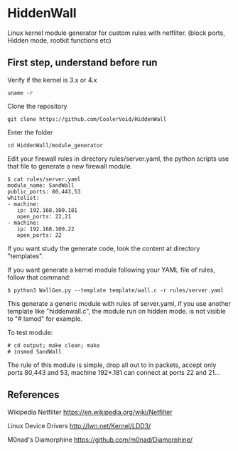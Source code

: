 # HiddenWall
Linux kernel module generator for custom rules with netfilter. (block ports, Hidden mode, rootkit functions etc)


First step, understand before run
--

Verify if the kernel is 3.x or 4.x
```
uname -r
```

Clone the repository
```
git clone https://github.com/CoolerVoid/HiddenWall
```

Enter the folder
```
cd HiddenWall/module_generator
```

Edit your firewall rules in directory  rules/server.yaml, the python scripts use that file to generate a new firewall module.

```
$ cat rules/server.yaml
module_name: SandWall
public_ports: 80,443,53
whitelist: 
- machine: 
   ip: 192.168.100.181
   open_ports: 22,21
- machine:
   ip: 192.168.100.22
   open_ports: 22
```

If you want study the generate code, look the content at directory "templates".

If you want generate a kernel module following your YAML file of rules, follow that command:

```
$ python3 WallGen.py --template template/wall.c -r rules/server.yaml
```
This generate a generic module with rules of server.yaml, if you use another template like "hiddenwall.c", the module run on hidden mode.
is not visible to "# lsmod" for example.

To test module:
```
# cd output; make clean; make
# insmod SandWall
```
The rule of this module is simple, drop all out to in packets, accept only ports 80,443 and 53, machine 192*.181 can connect at ports 22 and 21...





References
--
Wikipedia Netfilter
https://en.wikipedia.org/wiki/Netfilter

Linux Device Drivers
http://lwn.net/Kernel/LDD3/


M0nad's Diamorphine
https://github.com/m0nad/Diamorphine/
